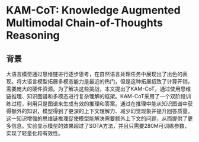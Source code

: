 # KAM-CoT: Knowledge Augmented Multimodal Chain-of-Thoughts Reasoning

## 背景

大语言模型通过思维链进行逐步思考，在自然语言处理任务中展现出了出色的表现。将大语言模型拓展多模态能力是最近的热门，但是这种拓展招致了计算开销，需要庞大的硬件资源。为了解决这些挑战，本文提出了KAM-CoT，通过使用思维链推理、知识图谱和多模态进行复杂理解的框架。KAM-CoT采用了一个双阶段训练过程，利用只是图谱来生成有效的推理和答案。通过在推理中能从知识图谱中获得额外的知识，模型得到了更深的上下文理解力、减少幻觉现象并提升回答质量。这一知识增强的思维链推理促使模型能解决需要额外上下文的问题，从而提供了更多信息。实验显示模型的效果超过了SOTA方法，并且只需要280M可训练参数，实现了轻量化和有效性。
